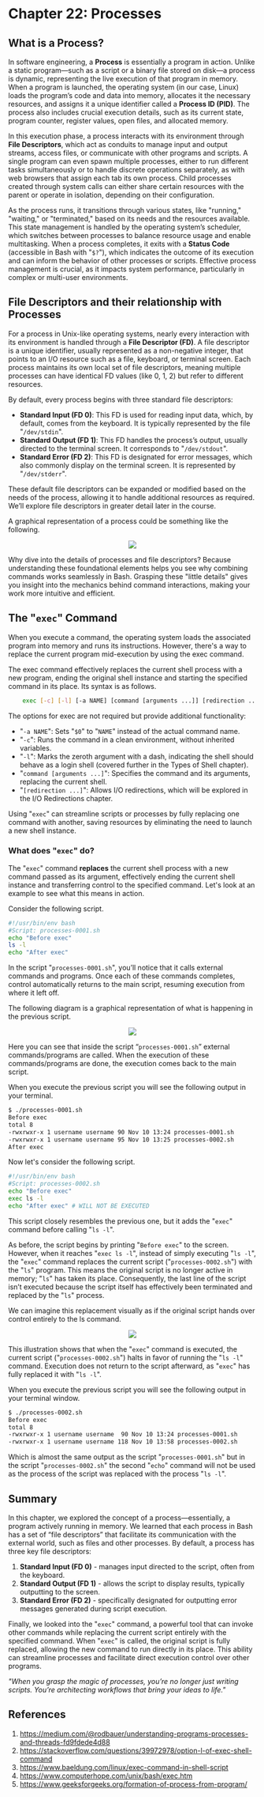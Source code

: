 # Chapter 22: Processes

## What is a Process?

In software engineering, a **Process** is essentially a program in action. Unlike a static program—such as a script or a binary file stored on disk—a process is dynamic, representing the live execution of that program in memory. When a program is launched, the operating system (in our case, Linux) loads the program’s code and data into memory, allocates it the necessary resources, and assigns it a unique identifier called a **Process ID (PID)**. The process also includes crucial execution details, such as its current state, program counter, register values, open files, and allocated memory.

In this execution phase, a process interacts with its environment through **File Descriptors**, which act as conduits to manage input and output streams, access files, or communicate with other programs and scripts. A single program can even spawn multiple processes, either to run different tasks simultaneously or to handle discrete operations separately, as with web browsers that assign each tab its own process. Child processes created through system calls can either share certain resources with the parent or operate in isolation, depending on their configuration.

As the process runs, it transitions through various states, like "running," "waiting," or "terminated," based on its needs and the resources available. This state management is handled by the operating system’s scheduler, which switches between processes to balance resource usage and enable multitasking. When a process completes, it exits with a **Status Code** (accessible in Bash with "`$?`"), which indicates the outcome of its execution and can inform the behavior of other processes or scripts. Effective process management is crucial, as it impacts system performance, particularly in complex or multi-user environments.

## File Descriptors and their relationship with Processes

For a process in Unix-like operating systems, nearly every interaction with its environment is handled through a **File Descriptor (FD)**. A file descriptor is a unique identifier, usually represented as a non-negative integer, that points to an I/O resource such as a file, keyboard, or terminal screen. Each process maintains its own local set of file descriptors, meaning multiple processes can have identical FD values (like 0, 1, 2) but refer to different resources.

By default, every process begins with three standard file descriptors:

* **Standard Input (FD 0)**: This FD is used for reading input data, which, by default, comes from the keyboard. It is typically represented by the file "`/dev/stdin`".
* **Standard Output (FD 1)**: This FD handles the process’s output, usually directed to the terminal screen. It corresponds to "`/dev/stdout`".
* **Standard Error (FD 2)**: This FD is designated for error messages, which also commonly display on the terminal screen. It is represented by "`/dev/stderr`".

These default file descriptors can be expanded or modified based on the needs of the process, allowing it to handle additional resources as required. We’ll explore file descriptors in greater detail later in the course.

A graphical representation of a process could be something like the following.

<p align="center">
    <img src="chapters/0022-Processes/images/Process-Graphical-Representation.png"/>
</p>

Why dive into the details of processes and file descriptors? Because understanding these foundational elements helps you see why combining commands works seamlessly in Bash. Grasping these "little details" gives you insight into the mechanics behind command interactions, making your work more intuitive and efficient.

## The "`exec`" Command

When you execute a command, the operating system loads the associated program into memory and runs its instructions. However, there's a way to replace the current program mid-execution by using the exec command.

The exec command effectively replaces the current shell process with a new program, ending the original shell instance and starting the specified command in its place. Its syntax is as follows.

```bash
    exec [-c] [-l] [-a NAME] [command [arguments ...]] [redirection ...]
```

The options for exec are not required but provide additional functionality:
* "`-a NAME`": Sets "`$0`" to "`NAME`" instead of the actual command name.
* "`-c`": Runs the command in a clean environment, without inherited variables.
* "`-l`": Marks the zeroth argument with a dash, indicating the shell should behave as a login shell (covered further in the Types of Shell chapter).
* "`command [arguments ...]`": Specifies the command and its arguments, replacing the current shell.
* "`[redirection ...]`": Allows I/O redirections, which will be explored in the I/O Redirections chapter.

Using "`exec`" can streamline scripts or processes by fully replacing one command with another, saving resources by eliminating the need to launch a new shell instance.

### What does "`exec`" do?

The "`exec`" command **replaces** the current shell process with a new command passed as its argument, effectively ending the current shell instance and transferring control to the specified command. Let's look at an example to see what this means in action.

Consider the following script.

```bash
#!/usr/bin/env bash
#Script: processes-0001.sh
echo "Before exec"
ls -l
echo "After exec"
```

In the script "`processes-0001.sh`", you’ll notice that it calls external commands and programs. Once each of these commands completes, control automatically returns to the main script, resuming execution from where it left off.

The following diagram is a graphical representation of what is happening in the previous script.

<p align="center">
    <img src="chapters/0022-Processes/images/Script-without-exec.png"/>
</p>

Here you can see that inside the script “`processes-0001.sh`” external commands/programs are called. When the execution of these commands/programs are done, the execution comes back to the main script.

When you execute the previous script you will see the following output in your terminal.

```txt
$ ./processes-0001.sh
Before exec
total 8
-rwxrwxr-x 1 username username 90 Nov 10 13:24 processes-0001.sh
-rwxrwxr-x 1 username username 95 Nov 10 13:25 processes-0002.sh
After exec
```

Now let's consider the following script.

```bash
#!/usr/bin/env bash
#Script: processes-0002.sh
echo "Before exec"
exec ls -l
echo "After exec" # WILL NOT BE EXECUTED
```

This script closely resembles the previous one, but it adds the "`exec`" command before calling "`ls -l`".

As before, the script begins by printing "`Before exec`" to the screen. However, when it reaches "`exec ls -l`", instead of simply executing "`ls -l`", the "`exec`" command replaces the current script ("`processes-0002.sh`") with the "`ls`" program. This means the original script is no longer active in memory; "`ls`" has taken its place. Consequently, the last line of the script isn’t executed because the script itself has effectively been terminated and replaced by the "`ls`" process.

We can imagine this replacement visually as if the original script hands over control entirely to the ls command.


<p align="center">
    <img src="chapters/0022-Processes/images/Script-with-exec.png"/>
</p>

This illustration shows that when the "`exec`" command is executed, the current script ("`processes-0002.sh`") halts in favor of running the "`ls -l`" command. Execution does not return to the script afterward, as "`exec`" has fully replaced it with "`ls -l`".

When you execute the previous script you will see the following output in your terminal window.

```txt
$ ./processes-0002.sh
Before exec
total 8
-rwxrwxr-x 1 username username  90 Nov 10 13:24 processes-0001.sh
-rwxrwxr-x 1 username username 118 Nov 10 13:58 processes-0002.sh
```

Which is almost the same output as the script "`processes-0001.sh`" but in the script "`processes-0002.sh`" the second "`echo`" command will not be used as the process of the script was replaced with the process "`ls -l`".

## Summary

In this chapter, we explored the concept of a process—essentially, a program actively running in memory. We learned that each process in Bash has a set of “file descriptors” that facilitate its communication with the external world, such as files and other processes. By default, a process has three key file descriptors:

1. **Standard Input (FD 0)** - manages input directed to the script, often from the keyboard.
2. **Standard Output (FD 1)** - allows the script to display results, typically outputting to the screen.
3. **Standard Error (FD 2)** - specifically designated for outputting error messages generated during script execution.

Finally, we looked into the "`exec`" command, a powerful tool that can invoke other commands while replacing the current script entirely with the specified command. When "`exec`" is called, the original script is fully replaced, allowing the new command to run directly in its place. This ability can streamline processes and facilitate direct execution control over other programs.

*"When you grasp the magic of processes, you’re no longer just writing scripts. You’re architecting workflows that bring your ideas to life."*

## References

1. <https://medium.com/@rodbauer/understanding-programs-processes-and-threads-fd9fdede4d88>
2. <https://stackoverflow.com/questions/39972978/option-l-of-exec-shell-command>
3. <https://www.baeldung.com/linux/exec-command-in-shell-script>
4. <https://www.computerhope.com/unix/bash/exec.htm>
5. <https://www.geeksforgeeks.org/formation-of-process-from-program/>

